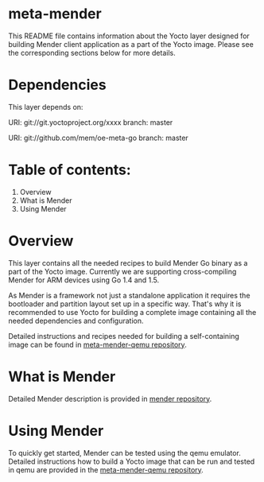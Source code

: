 # meta-mender

This README file contains information about the Yocto layer designed for building Mender client application as a part of the Yocto image.
Please see the corresponding sections below for more details.

Dependencies
============

This layer depends on:

  URI: git://git.yoctoproject.org/xxxx
  branch: master

  URI: git://github.com/mem/oe-meta-go
  branch: master



Table of  contents:
===================
1. Overview
2. What is Mender
3. Using Mender



Overview
========

This layer contains all the needed recipes to build Mender Go binary as a part of the Yocto image. Currently we are supporting
cross-compiling Mender for ARM devices using Go 1.4 and 1.5.

As Mender is a framework not just a standalone application it requires the bootloader and partition layout set up in a specific way. That's why it is recommended to
use Yocto for building a complete image containing all the needed dependencies and configuration.

Detailed instructions and recipes needed for building a self-containing image can be found in [meta-mender-qemu repository](https://github.com/mendersoftware/meta-mender-qemu).


What is Mender
==============

Detailed Mender description is provided in [mender repository](https://github.com/mendersoftware/mender).


Using Mender
============

To quickly get started, Mender can be tested using the qemu emulator. Detailed instructions how to build a Yocto image that can be run and tested in qemu are provided in the [meta-mender-qemu repository](https://github.com/mendersoftware/meta-mender-qemu).

